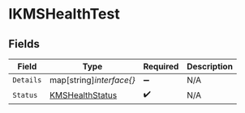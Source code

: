 # IKMSHealthTest


## Fields

| Field                                                     | Type                                                      | Required                                                  | Description                                               |
| --------------------------------------------------------- | --------------------------------------------------------- | --------------------------------------------------------- | --------------------------------------------------------- |
| `Details`                                                 | map[string]*interface{}*                                  | :heavy_minus_sign:                                        | N/A                                                       |
| `Status`                                                  | [KMSHealthStatus](../../models/shared/kmshealthstatus.md) | :heavy_check_mark:                                        | N/A                                                       |